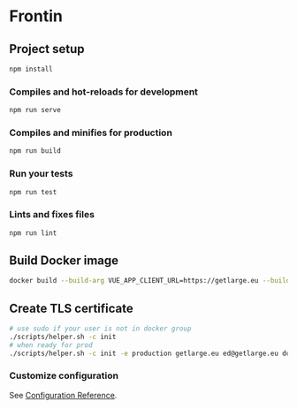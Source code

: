 # Frontin

## Project setup

```sh
npm install
```

### Compiles and hot-reloads for development

```sh
npm run serve
```

### Compiles and minifies for production

```sh
npm run build
```

### Run your tests

```sh
npm run test
```

### Lints and fixes files

```sh
npm run lint
```

## Build Docker image

```sh
docker build --build-arg VUE_APP_CLIENT_URL=https://getlarge.eu --build-arg VUE_APP_LOGGER_LEVEL=2  -t frontin .
```

## Create TLS certificate

```sh
# use sudo if your user is not in docker group
./scripts/helper.sh -c init
# when ready for prod
./scripts/helper.sh -c init -e production getlarge.eu ed@getlarge.eu docker-compose.yml

```

### Customize configuration

See [Configuration Reference](https://cli.vuejs.org/config/).
